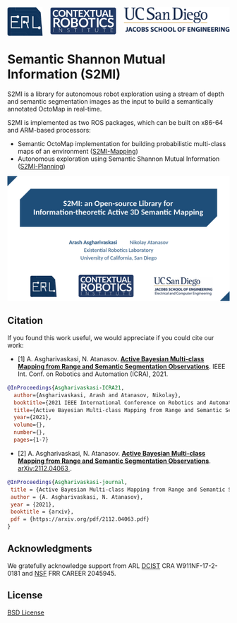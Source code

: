 
<div align="center">
  <a href="http://erl.ucsd.edu/">
    <img align="left" src="docs/media/erl.png" width="80" alt="erl">
  </a>
  <a href="https://contextualrobotics.ucsd.edu/">
    <img align="center" src="docs/media/cri.png" width="150" alt="cri">
  </a>
  <a href="https://ucsd.edu/">
    <img align="right" src="docs/media/ucsd.png" width="240" alt="ucsd">
  </a>
</div>

# Semantic Shannon Mutual Information (S2MI)

S2MI is a library for autonomous robot exploration using a stream of depth and semantic segmentation images as the input to build a semantically annotated OctoMap in real-time.

S2MI is implemented as two ROS packages, which can be built on x86-64 and ARM-based processors:
- Semantic OctoMap implementation for building probabilistic multi-class maps of an environment ([S2MI-Mapping](https://github.com/ExistentialRobotics/S2MI/tree/master/S2MI-Mapping))
- Autonomous exploration using Semantic Shannon Mutual Information ([S2MI-Planning](https://github.com/ExistentialRobotics/S2MI/tree/master/S2MI-Planning))

<p align="center">
    <a href="">
    <img src="docs/media/s2mi_thumbnail.png" alt="S2MI">
    </a>
</p>


## Citation

If you found this work useful, we would appreciate if you could cite our work:

- [1] A. Asgharivaskasi, N. Atanasov. [**Active Bayesian Multi-class Mapping from Range and Semantic Segmentation Observations**](https://ieeexplore.ieee.org/document/9561711). IEEE Int. Conf. on Robotics and Automation (ICRA), 2021.

```bibtex
@InProceedings{Asgharivaskasi-ICRA21,
  author={Asgharivaskasi, Arash and Atanasov, Nikolay},
  booktitle={2021 IEEE International Conference on Robotics and Automation (ICRA)}, 
  title={Active Bayesian Multi-class Mapping from Range and Semantic Segmentation Observations}, 
  year={2021},
  volume={},
  number={},
  pages={1-7}
```

- [2] A. Asgharivaskasi, N. Atanasov. [**Active Bayesian Multi-class Mapping from Range and Semantic Segmentation Observations**](https://arxiv.org/abs/2112.04063). [arXiv:2112.04063
](https://arxiv.org/abs/2112.04063).
 
 ```bibtex
@InProceedings{Asgharivaskasi-journal,
  title = {Active Bayesian Multi-class Mapping from Range and Semantic Segmentation Observations},
  author = {A. Asgharivaskasi, N. Atanasov},
  year = {2021},
  booktitle = {arxiv},
  pdf = {https://arxiv.org/pdf/2112.04063.pdf}
}
```

## Acknowledgments

We gratefully acknowledge support from ARL [DCIST](https://www.dcist.org/) CRA W911NF-17-2-0181 and [NSF](https://www.nsf.gov/) FRR CAREER 2045945.

## License

[BSD License](LICENSE.BSD)
